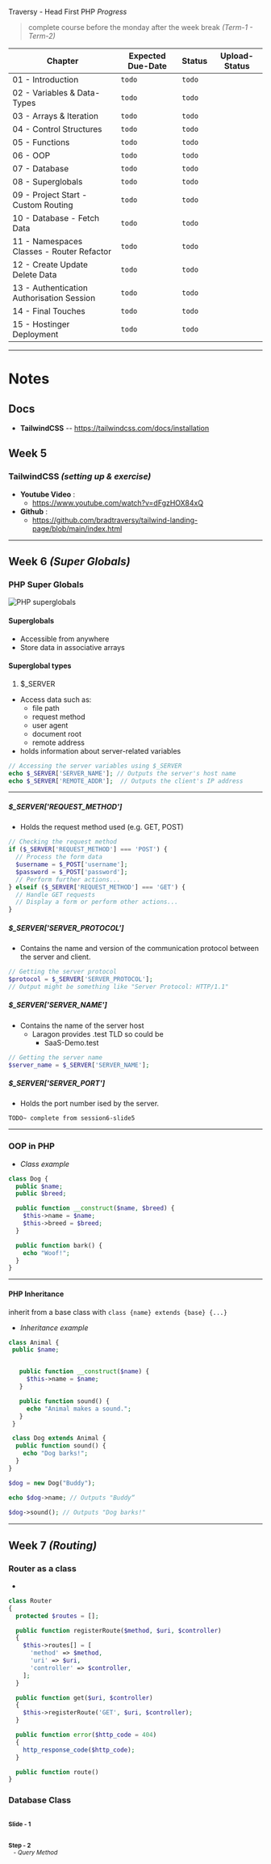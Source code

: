 Traversy - Head First PHP _Progress_
> complete course before the monday after the week break _(Term-1 - Term-2)_

| **Chapter** | **Expected Due-Date** | **Status** | **Upload-Status** |
|-------------|-----------------------|------------|-------------------|
| 01 - Introduction | `todo`                | `todo`     |    |
| 02 - Variables & Data-Types | `todo`                | `todo`     |    |
| 03 - Arrays & Iteration | `todo`                | `todo`     |    |
| 04 - Control Structures | `todo`                | `todo`     |    |
| 05 - Functions | `todo`                | `todo`     |    |
| 06 - OOP | `todo`                | `todo`     |    |
| 07 - Database | `todo`                | `todo`     |    |
| 08 - Superglobals | `todo`                | `todo`     |    |
| 09 - Project Start - Custom Routing | `todo`                | `todo`     |    |
| 10 - Database - Fetch Data | `todo`                | `todo`     |    |
| 11 - Namespaces Classes - Router Refactor | `todo`                | `todo`     |    |
| 12 - Create Update Delete Data | `todo`                | `todo`     |    |
| 13 - Authentication Authorisation Session | `todo`                | `todo`     |    |
| 14 - Final Touches | `todo`                | `todo`     |    |
| 15 - Hostinger Deployment | `todo`                | `todo`     |    |

---

# Notes

## Docs
- **TailwindCSS** -- https://tailwindcss.com/docs/installation

## Week 5

### TailwindCSS _(setting up & exercise)_
- **Youtube Video** :
  - https://www.youtube.com/watch?v=dFgzHOX84xQ
- **Github** :
  - https://github.com/bradtraversy/tailwind-landing-page/blob/main/index.html   

---

## Week 6 _(Super Globals)_

### PHP Super Globals

<img src="https://github.com/Nathan-Bransby-NMT/Dual-Diploma-2024/blob/main/Assets/superglobals.png?raw=true" alt="PHP superglobals"/>

#### Superglobals
- Accessible from anywhere
- Store data in associative arrays

#### Superglobal types
1. $_SERVER
- Access data such as:
  - file path
  - request method
  - user agent
  - document root
  - remote address
- holds information about server-related variables

```PHP
// Accessing the server variables using $_SERVER
echo $_SERVER['SERVER_NAME']; // Outputs the server's host name
echo $_SERVER['REMOTE_ADDR'];  // Outputs the client's IP address
```

---

##### $_SERVER['REQUEST_METHOD']
- Holds the request method used (e.g. GET, POST)

```PHP
// Checking the request method
if ($_SERVER['REQUEST_METHOD'] === 'POST') {
  // Process the form data
  $username = $_POST['username'];
  $password = $_POST['password'];
  // Perform further actions...
} elseif ($_SERVER['REQUEST_METHOD'] === 'GET') {
  // Handle GET requests
  // Display a form or perform other actions...
}
```

##### $_SERVER['SERVER_PROTOCOL']
- Contains the name and version of the communication protocol between the server and client.

```PHP
// Getting the server protocol
$protocol = $_SERVER['SERVER_PROTOCOL'];
// Output might be something like "Server Protocol: HTTP/1.1"
```

##### $_SERVER['SERVER_NAME']
- Contains the name of the server host
  - Laragon provides .test TLD so could be 
     - SaaS-Demo.test

```PHP
// Getting the server name
$server_name = $_SERVER['SERVER_NAME'];
```

##### $_SERVER['SERVER_PORT']
- Holds the port number ised by the server.

``TODO~ complete from session6-slide5``

---

### OOP in PHP

- _Class example_

```PHP
class Dog { 
  public $name; 
  public $breed; 

  public function __construct($name, $breed) { 
    $this->name = $name; 
    $this->breed = $breed; 
  } 

  public function bark() { 
    echo "Woof!"; 
  } 
}
```

---

#### PHP Inheritance

inherit from a base class with `class {name} extends {base} {...}` 

- _Inheritance example_

```PHP
class Animal {
 public $name;


   public function __construct($name) {
     $this->name = $name;
   }

   public function sound() {
     echo "Animal makes a sound.";
   }
 } 

 class Dog extends Animal { 
  public function sound() { 
    echo "Dog barks!"; 
  } 
} 

$dog = new Dog("Buddy"); 

echo $dog->name; // Outputs "Buddy“
 
$dog->sound(); // Outputs "Dog barks!"
```

---

## Week 7 _(Routing)_

### Router as a class
- 

```PHP
class Router
{
  protected $routes = [];

  public function registerRoute($method, $uri, $controller)
  {
    $this->routes[] = [
      'method' => $method,
      'uri' => $uri,
      'controller' => $controller,
    ];
  }

  public function get($uri, $controller)
  {
    $this->registerRoute('GET', $uri, $controller);  
  }

  public function error($http_code = 404) 
  {
    http_response_code($http_code);
  }

  public function route()
}
```

### Database Class

<img src="" alt=""/> <!--Slide-1-->

<p>
  <sub><b>Slide - 1</b></sub>
</p>

<img src="" alt=""/> <!--Slide-2-->

<p>
  <sub><b>Step - 2</b><br/><i> &nbsp;&nbsp; - Query Method</i></sub>
</p>

<img src="" alt=""/> <!--Slide-3-->

<img src="" alt=""/> <!--Slide-4-->
